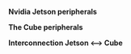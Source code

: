    **Nvidia Jetson peripherals** 

   **The Cube peripherals**

   **Interconnection Jetson <--> Cube** 